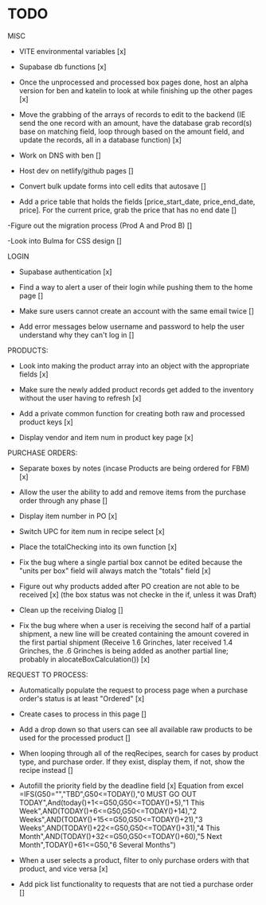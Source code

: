 # TODO
MISC
- VITE environmental variables [x]

- Supabase db functions [x]

- Once the unprocessed and processed box pages done, host an alpha version for ben and katelin to look at while finishing up the other pages [x]

- Move the grabbing of the arrays of records to edit to the backend (IE send the one record with an amount, have the database grab record(s) base on matching field, loop through based on the amount field, and update the records, all in a database function) [x]

- Work on DNS with ben []

- Host dev on netlify/github pages []

- Convert bulk update forms into cell edits that autosave []

- Add a price table that holds the fields [price_start_date, price_end_date, price]. For the current price, grab the 
price that has no end date []

-Figure out the migration process (Prod A and Prod B) []

-Look into Bulma for CSS design []

LOGIN
- Supabase authentication [x]

- Find a way to alert a user of their login while pushing them to the home page []

- Make sure users cannot create an account with the same email twice []

- Add error messages below username and password to help the user understand why they can't log in []

PRODUCTS: 
- Look into making the product array into an object with the appropriate fields [x]

- Make sure the newly added product records get added to the inventory without the user having to refresh [x]
  
- Add a private common function for creating both raw and processed product keys [x]

- Display vendor and item num in product key page [x]

PURCHASE ORDERS: 
- Separate boxes by notes (incase Products are being ordered for FBM) [x]

- Allow the user the ability to add and remove items from the purchase order through any phase []
  
- Display item number in PO [x]

- Switch UPC for item num in recipe select [x]

- Place the totalChecking into its own function [x]

- Fix the bug where a single partial box cannot be edited because the "units per box" field will always match the 
  "totals" field [x]

- Figure out why products added after PO creation are not able to be received [x] (the box status was not checke 
 in the if, unless it was Draft)

- Clean up the receiving Dialog []

- Fix the bug where when a user is receiving the second half of a partial shipment, a new line will be created
  containing the amount covered in the first partial shipment (Receive 1.6 Grinches, later received 1.4 Grinches,
  the .6 Grinches is being added as another partial line; probably in alocateBoxCalculation()) [x]

REQUEST TO PROCESS:
- Automatically populate the request to process page when a purchase order's status is at least "Ordered" [x]

- Create cases to process in this page []

- Add a drop down so that users can see all available raw products to be used for the processed product []

- When looping through all of the reqRecipes, search for cases by product type, and purchase order. If they exist, display them, if not, show the recipe instead []

- Autofill the priority field by the deadline field [x]
Equation from excel =IFS(G50="","TBD",G50<=TODAY(),"0 MUST GO OUT TODAY",And(today()+1<=G50,G50<=TODAY()+5),"1 This Week",AND(TODAY()+6<=G50,G50<=TODAY()+14),"2 Weeks",AND(TODAY()+15<=G50,G50<=TODAY()+21),"3 Weeks",AND(TODAY()+22<=G50,G50<=TODAY()+31),"4 This Month",AND(TODAY()+32<=G50,G50<=TODAY()+60),"5 Next Month",TODAY()+61<=G50,"6 Several Months")

- When a user selects a product, filter to only purchase orders with that product, and vice versa [x]

- Add pick list functionality to requests that are not tied a purchase order []
